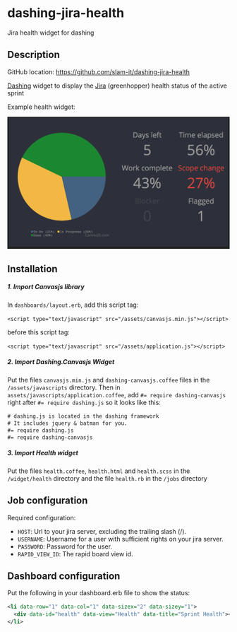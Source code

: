 # dashing-jira-health
Jira health widget for dashing

## Description

GitHub location: https://github.com/slam-it/dashing-jira-health

[Dashing](http://shopify.github.com/dashing) widget to display the [Jira](https://www.atlassian.com/software/jira) (greenhopper) health status of the active sprint

Example health widget:

![Image](jira-health.png?raw=true)

## Installation
##### 1. Import Canvasjs library
In `dashboards/layout.erb`, add this script tag:

`<script type="text/javascript" src="/assets/canvasjs.min.js"></script>`

before this script tag:

`<script type="text/javascript" src="/assets/application.js"></script>`

##### 2. Import Dashing.Canvasjs Widget

Put the files `canvasjs.min.js` and `dashing-canvasjs.coffee` files in the `/assets/javascripts` directory.
Then in `assets/javascripts/application.coffee`, add `#= require dashing-canvasjs` right after `#= require dashing.js` so it looks like this:

```
# dashing.js is located in the dashing framework
# It includes jquery & batman for you.
#= require dashing.js
#= require dashing-canvasjs
```

##### 3. Import Health widget

Put the files `health.coffee`, `health.html` and `health.scss` in the `/widget/health` directory and the file `health.rb` in the `/jobs` directory

## Job configuration

Required configuration:
* `HOST`: Url to your jira server, excluding the trailing slash (/).
* `USERNAME`: Username for a user with sufficient rights on your jira server.
* `PASSWORD`: Password for the user.
* `RAPID_VIEW_ID`: The rapid board view id.

## Dashboard configuration

Put the following in your dashboard.erb file to show the status:

```xml
<li data-row="1" data-col="1" data-sizex="2" data-sizey="1">
  <div data-id="health" data-view="Health" data-title="Sprint Health"></div>
</li>
```
